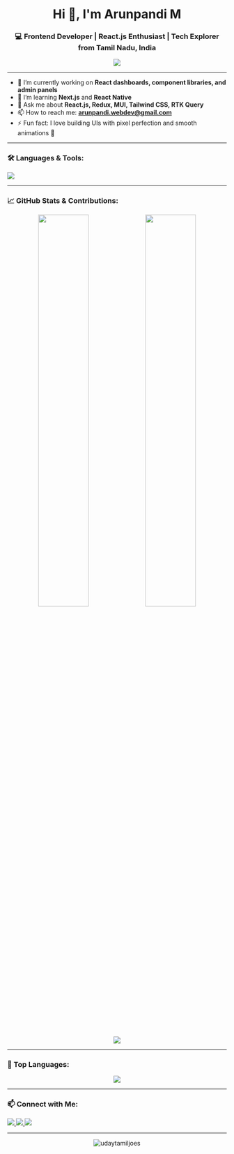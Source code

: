 <!-- Header Section -->
<h1 align="center">Hi 👋, I'm Arunpandi M</h1>
<h3 align="center">💻 Frontend Developer | React.js Enthusiast | Tech Explorer from Tamil Nadu, India</h3>

<p align="center">
  <img src="https://readme-typing-svg.herokuapp.com/?lines=React+Developer;Frontend+Engineer;Tech+Lover;Lifelong+Learner&center=true&width=380&height=45">
</p>

---

<!-- Profile Summary -->
- 🔭 I’m currently working on **React dashboards, component libraries, and admin panels**
- 🌱 I’m learning **Next.js** and **React Native**
- 💬 Ask me about **React.js, Redux, MUI, Tailwind CSS, RTK Query**
- 📫 How to reach me: **arunpandi.webdev@gmail.com**
- ⚡ Fun fact: I love building UIs with pixel perfection and smooth animations 🎨

---

<!-- Tech Stack -->
### 🛠️ Languages & Tools:
<p align="left">
  <img src="https://skillicons.dev/icons?i=js,ts,react,reduxtoolkit,html,css,tailwind,materialui,git,github,vite,figma,webpack,vscode" />
</p>

---

<!-- GitHub Stats -->
### 📈 GitHub Stats & Contributions:

<p align="center">
  <img width="48%" src="https://github-readme-stats.vercel.app/api?username=udaytamiljoes&show_icons=true&theme=tokyonight" />
  <img width="48%" src="https://github-readme-streak-stats.herokuapp.com?user=udaytamiljoes&theme=tokyonight" />
</p>

<p align="center">
  <img src="https://github-readme-activity-graph.vercel.app/graph?username=udaytamiljoes&theme=react-dark" />
</p>

---

<!-- Top Languages -->
### 🧠 Top Languages:
<p align="center">
  <img src="https://github-readme-stats.vercel.app/api/top-langs/?username=udaytamiljoes&layout=compact&theme=tokyonight&langs_count=8" />
</p>

---

<!-- Contact & Social -->
### 📫 Connect with Me:

<p align="left">
  <a href="https://www.linkedin.com/in/arunpandi-m/" target="_blank">
    <img src="https://img.shields.io/badge/LinkedIn-blue?style=for-the-badge&logo=linkedin" />
  </a>
  <a href="mailto:arunpandi.webdev@gmail.com">
    <img src="https://img.shields.io/badge/Gmail-red?style=for-the-badge&logo=gmail&logoColor=white" />
  </a>
  <a href="https://github.com/udaytamiljoes">
    <img src="https://img.shields.io/badge/GitHub-black?style=for-the-badge&logo=github" />
  </a>
</p>

---

<!-- Visitor Counter -->
<p align="center">
  <img src="https://komarev.com/ghpvc/?username=udaytamiljoes&label=Profile+Views&color=0e75b6&style=flat" alt="udaytamiljoes" />
</p>
